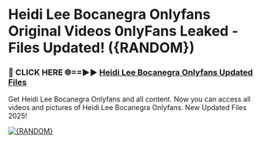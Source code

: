 # Heidi Lee Bocanegra Onlyfans Original Videos 0nlyFans Leaked - Files Updated! ({RANDOM})

<h3>🔴 CLICK HERE 🌐==►► <a href="https://betterlinks.top/A2PfLJ" rel="nofollow">Heidi Lee Bocanegra Onlyfans Updated Files</a></h3>

Get Heidi Lee Bocanegra Onlyfans and all content. Now you can access all videos and pictures of Heidi Lee Bocanegra Onlyfans. New Updated Files 2025!

[![{RANDOM}](https://i.imgur.com/ppqm5kG.gif)](https://betterlinks.top/A2PfLJ)